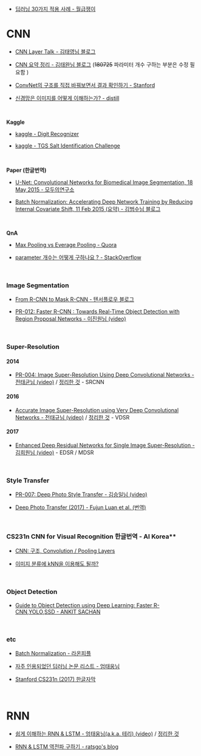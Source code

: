 
- [딥러닝 30가지 적용 사례 - 월급쟁이](https://brunch.co.kr/@itschloe1/23)

# CNN

- [CNN Layer Talk - 김태영님 블로그](https://tykimos.github.io/2017/01/27/CNN_Layer_Talk/)

- [CNN 요약 정리 - 김태완님 블로그](http://taewan.kim/post/cnn/) (~~180725~~ 파라미터 개수 구하는 부분은 수정 필요함 )

- [ConvNet의 구조를 직접 바꿔보면서 결과 확인하기 - Stanford](https://cs.stanford.edu/people/karpathy/convnetjs/demo/cifar10.html)

- [신경망은 이미지를 어떻게 이해하는가? - distill](https://distill.pub/2017/feature-visualization/)

&nbsp;

**Kaggle**
- [kaggle - Digit Recognizer](./kaggle/Digit%20Recognizer/README.md)

- [kaggle - TGS Salt Identification Challenge](./kaggle/TGS%20Salt%20Identification%20Challenge/README.md)

&nbsp;

**Paper (한글번역)**

- [U-Net: Convolutional Networks for Biomedical
Image Segmentation, 18 May 2015 - 모두의연구소](https://modulabs-biomedical.github.io/U_Net)

- [Batch Normalization: Accelerating Deep Network Training by Reducing Internal Covariate Shift, 11 Feb 2015 (요약) - 김범수님 블로그](https://shuuki4.wordpress.com/2016/01/13/batch-normalization-%EC%84%A4%EB%AA%85-%EB%B0%8F-%EA%B5%AC%ED%98%84/)

&nbsp;

**QnA**

- [Max Pooling vs Everage Pooling  - Quora](https://www.quora.com/What-is-the-benefit-of-using-average-pooling-rather-than-max-pooling)

- [parameter 개수는 어떻게 구하나요 ? - StackOverflow](https://stackoverflow.com/questions/28232235/how-to-calculate-the-number-of-parameters-of-convolutional-neural-networks)

&nbsp;

### Image Segmentation

- [From R-CNN to Mask R-CNN - 텐서플로우 블로그](https://tensorflow.blog/2017/06/05/from-r-cnn-to-mask-r-cnn/)

- [PR-012: Faster R-CNN : Towards Real-Time Object Detection with Region Proposal Networks - 이진원님 (video)](https://youtu.be/kcPAGIgBGRs)


&nbsp;

### Super-Resolution

#### 2014

- [PR-004: Image Super-Resolution Using Deep Convolutional Networks - 전태균님 (video)](https://youtu.be/1jGr_OFyfa0) / [정리한 것](./note/PR-004%20Image%20Super-Resolution%20Using%20Deep%20Convolutional%20Networks%20-%20전태균님/README.md) - SRCNN


#### 2016

- [Accurate Image Super-Resolution using Very Deep Convolutional Networks - 전태규님 (video)]() / [정리한 것](./note/Accurate%20Image%20Super-Resolution%20using%20Very%20Deep%20Convolutional%20Networks%20(2016)%20-%20전태균님/README.md) - VDSR

#### 2017

- [Enhanced Deep Residual Networks for Single Image Super-Resolution - 김희원님 (video)](https://youtu.be/OMIqkn2DCUk) - EDSR / MDSR

&nbsp;

### Style Transfer

- [PR-007: Deep Photo Style Transfer - 김승일님 (video)](https://youtu.be/YF6nLVDlznE)

- [Deep Photo Transfer (2017) - Fujun Luan et al. (번역)](https://github.com/bactoria/Paper-Translation/blob/master/papers/Deep%20Photo%20Style%20Transfer/README.md)

&nbsp;

### CS231n CNN for Visual Recognition 한글번역 - AI Korea**

- [CNN: 구조, Convolution / Pooling Layers](http://aikorea.org/cs231n/convolutional-networks/)

- [이미지 분류에 kNN을 이용해도 될까?](http://aikorea.org/cs231n/classification/)

&nbsp;
&nbsp;

### Object Detection

- [Guide to Object Detection using Deep Learning: Faster R-CNN,YOLO,SSD - ANKIT SACHAN](http://cv-tricks.com/object-detection/faster-r-cnn-yolo-ssd/)

&nbsp;

### etc

- [Batch Normalization - 라온피플](http://blog.naver.com/PostView.nhn?blogId=laonple&logNo=220808903260&categoryNo=22&parentCategoryNo=0&viewDate=&currentPage=1&postListTopCurrentPage=1&from=postView)

- [자주 인용되었던 딥러닝 논문 리스트 - 엄태웅님](https://github.com/terryum/awesome-deep-learning-papers)

- [Stanford CS231n (2017) 한글자막](https://github.com/insurgent92/CS231N_17_KOR_SUB)



&nbsp;
&nbsp;
&nbsp;
&nbsp;

# RNN

- [쉽게 이해하는 RNN & LSTM - 엄태웅님(a.k.a. 테리) (video)](https://youtu.be/SoNtAjxA3Jo) / [정리한 것](./note/쉽게%20이해하는%20RNN%20&%20LSTM%20-%20엄태웅님(a.k.a.%20테리)/README.md)

- [RNN & LSTM 역전파 구하기 - ratsgo's blog](https://ratsgo.github.io/natural%20language%20processing/2017/03/09/rnnlstm/)
